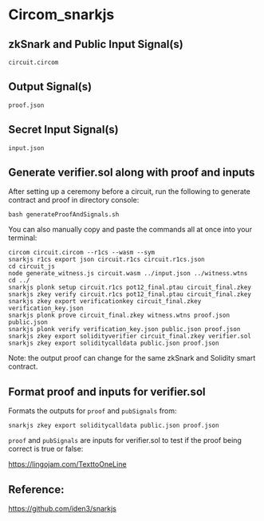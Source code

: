 # Circom_snarkjs

## zkSnark and Public Input Signal(s)

    circuit.circom

## Output Signal(s)

    proof.json

## Secret Input Signal(s)

    input.json

## Generate verifier.sol along with proof and inputs

After setting up a ceremony before a circuit, run the following to generate contract and proof in directory console:

    bash generateProofAndSignals.sh

You can also manually copy and paste the commands all at once into your terminal:

    circom circuit.circom --r1cs --wasm --sym
    snarkjs r1cs export json circuit.r1cs circuit.r1cs.json
    cd circuit_js
    node generate_witness.js circuit.wasm ../input.json ../witness.wtns
    cd ../
    snarkjs plonk setup circuit.r1cs pot12_final.ptau circuit_final.zkey
    snarkjs zkey verify circuit.r1cs pot12_final.ptau circuit_final.zkey
    snarkjs zkey export verificationkey circuit_final.zkey verification_key.json
    snarkjs plonk prove circuit_final.zkey witness.wtns proof.json public.json
    snarkjs plonk verify verification_key.json public.json proof.json
    snarkjs zkey export solidityverifier circuit_final.zkey verifier.sol
    snarkjs zkey export soliditycalldata public.json proof.json

Note: the output proof can change for the same zkSnark and Solidity smart contract.

## Format proof and inputs for verifier.sol

Formats the outputs for ```proof``` and ```pubSignals``` from:

    snarkjs zkey export soliditycalldata public.json proof.json

```proof``` and ```pubSignals``` are inputs for verifier.sol to test if the proof being correct is true or false:

https://lingojam.com/TexttoOneLine

## Reference:

https://github.com/iden3/snarkjs
